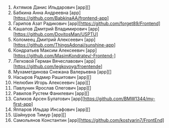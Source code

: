 1. Ахтямов Данис Ильдарович         [app][]
2. Бабкина Анна Андреевна           [app][https://github.com/BabkinaAA/frontend-app]
3. Гарипов Азат Радикович           [app][https://github.com/forget89/Frontend]
4. Кашапов Дмитрий Владимирович     [app][https://github.com/DovitosMan/USPTU]
5. Коломеец Дмитрий Алексеевич      [app][https://github.com/ThingsAdonai/sunshine-app]
6. Кондратьев Максим Алексеевич     [app][https://github.com/MasimKondratev/-Frontend-]
7. Легковой Герман Вячеславович     [app][https://github.com/legkovoyg/froentende]
8. Мухаметдинова Снежана Валерьевна [app][]
9. Насыров Радмир Рашитович         [app][]
10. Нелюбин Игорь Алексеевич        [app][]
11. Павлунин Ярослав Олегович       [app][]
12. Равилов Рустем Фанилевич        [app][]
13. Салихов Арсен Булатович         [app][https://github.com/BMW1344/my-first-app]
14. Яппаров Ильдар Инсафович        [app][]
15. Шайнуров Тимур                  [app][]
16. Самольянов Константин           [app][https://github.com/kostyarin7/FrontEnd] 